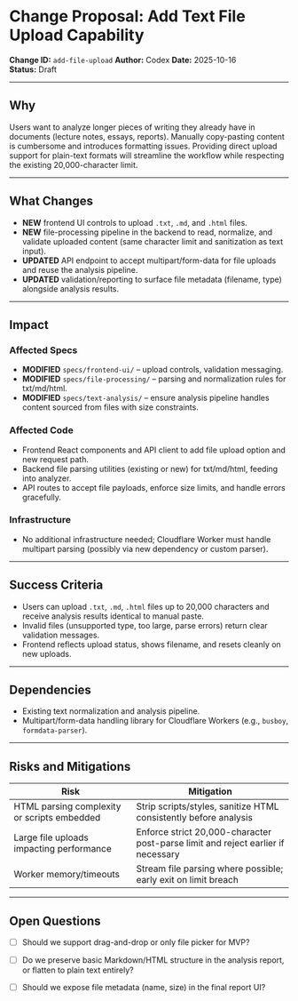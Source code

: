 # Change Proposal: Add Text File Upload Capability

**Change ID:** `add-file-upload`
**Author:** Codex
**Date:** 2025-10-16  
**Status:** Draft

---

## Why

Users want to analyze longer pieces of writing they already have in documents (lecture notes, essays, reports). Manually copy-pasting content is cumbersome and introduces formatting issues. Providing direct upload support for plain-text formats will streamline the workflow while respecting the existing 20,000-character limit.

---

## What Changes

- **NEW** frontend UI controls to upload `.txt`, `.md`, and `.html` files.
- **NEW** file-processing pipeline in the backend to read, normalize, and validate uploaded content (same character limit and sanitization as text input).
- **UPDATED** API endpoint to accept multipart/form-data for file uploads and reuse the analysis pipeline.
- **UPDATED** validation/reporting to surface file metadata (filename, type) alongside analysis results.

---

## Impact

### Affected Specs
- **MODIFIED** `specs/frontend-ui/` – upload controls, validation messaging.
- **MODIFIED** `specs/file-processing/` – parsing and normalization rules for txt/md/html.
- **MODIFIED** `specs/text-analysis/` – ensure analysis pipeline handles content sourced from files with size constraints.

### Affected Code
- Frontend React components and API client to add file upload option and new request path.
- Backend file parsing utilities (existing or new) for txt/md/html, feeding into analyzer.
- API routes to accept file payloads, enforce size limits, and handle errors gracefully.

### Infrastructure
- No additional infrastructure needed; Cloudflare Worker must handle multipart parsing (possibly via new dependency or custom parser).

---

## Success Criteria

- Users can upload `.txt`, `.md`, `.html` files up to 20,000 characters and receive analysis results identical to manual paste.
- Invalid files (unsupported type, too large, parse errors) return clear validation messages.
- Frontend reflects upload status, shows filename, and resets cleanly on new uploads.

---

## Dependencies

- Existing text normalization and analysis pipeline.
- Multipart/form-data handling library for Cloudflare Workers (e.g., `busboy`, `formdata-parser`).

---

## Risks and Mitigations

| Risk | Mitigation |
|------|------------|
| HTML parsing complexity or scripts embedded | Strip scripts/styles, sanitize HTML consistently before analysis |
| Large file uploads impacting performance | Enforce strict 20,000-character post-parse limit and reject earlier if necessary |
| Worker memory/timeouts | Stream file parsing where possible; early exit on limit breach |

---

## Open Questions

- [ ] Should we support drag-and-drop or only file picker for MVP?
- [ ] Do we preserve basic Markdown/HTML structure in the analysis report, or flatten to plain text entirely?
- [ ] Should we expose file metadata (name, size) in the final report UI?

